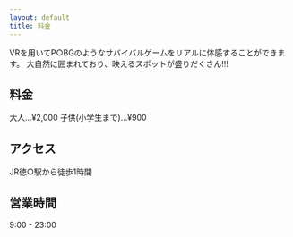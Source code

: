 ```yaml
---
layout: default
title: 料金
---
```


VRを用いてP○BGのようなサバイバルゲームをリアルに体感することができます。
大自然に囲まれており、映えるスポットが盛りだくさん!!!

## 料金
大人…¥2,000
子供(小学生まで)…¥900

## アクセス
JR徳○駅から徒歩1時間

## 営業時間
9:00 - 23:00
